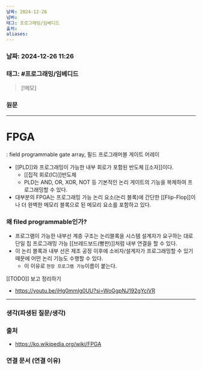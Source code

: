 ```yaml
---
날짜: 2024-12-26
넘버: 
태그: 프로그래밍/임베디드
출처: 
aliases:
---
```

### 날짜:  2024-12-26 11:26

### 태그: #프로그래밍/임베디드 

>[!메모]
>

### 원문
---
# FPGA
: field programmable gate array, 필드 프로그래머블 게이트 어레이

- [[PLD]]와 프로그래밍이 가능한 내부 회로가 포함된 반도체 [[소자]]이다.
	- [[집적 회로(IC)]]반도체
	- PLD는 AND, OR, XOR, NOT 등 기본적인 논리 게이트의 기능을 복제하여 프로그래밍할 수 있다.
- 대부분의 FPGA는 프로그래밍 가능 논리 요소(논리 블록)에 간단한 [[Flip-Flop]]이나 더 완벽한 메모리 블록으로 된 메모리 요소를 포함하고 있다.
### 왜 filed programmable인가?
- 프로그램이 가능한 내부선 계층 구조는 논리블록을 시스템 설계자가 요구하는 대로 단일 칩 프로그래밍 가능 [[브레드보드(빵판)]]처럼 내부 연결을 할 수 있다.
- 이 논리 블록과 내부 선은 제조 공정 이후에 소비자/설계자가 프로그래밍할 수 있기 때문에 어떤 논리 기능도 수행할 수 있다.
	- 이 이유로 `현장 프로그램 가능`이름이 붙는다.

[[TODO]] 보고 정리하기
- https://youtu.be/iHg0mmIg0UU?si=WoGgpNJ192gYciVR

---
### 생각(파생된 질문/생각)

### 출처
- https://ko.wikipedia.org/wiki/FPGA

### 연결 문서 (연결 이유)
